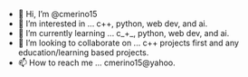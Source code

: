 - 👋 Hi, I’m @cmerino15
- 👀 I’m interested in ... c++, python, web dev, and ai.
- 🌱 I’m currently learning ... c_+_, python, web dev, and ai. 
- 💞️ I’m looking to collaborate on ... c++ projects first and any education/learning based projects. 
- 📫 How to reach me ... cmerino15@yahoo.

<!---
cmerino15/cmerino15 is a ✨ special ✨ repository because its `README.md` (this file) appears on your GitHub profile.
You can click the Preview link to take a look at your changes.
--->
